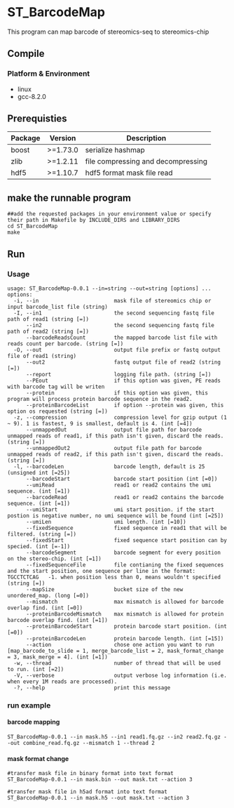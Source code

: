 # ST_BarcodeMap
This program can map barcode of stereomics-seq to stereomics-chip

## Compile
### Platform & Environment
* linux
* gcc-8.2.0

## Prerequisties
| Package       | Version  | Description                                                |
| ------------- | -------- | ---------------------------------------------------------- |
| boost         | >=1.73.0 | serialize hashmap                                          |
| zlib          | >=1.2.11 | file compressing and decompressing                         |
| hdf5          | >=1.10.7 | hdf5 format mask file read                                 |

## make the runnable program
```
##add the requested packages in your environment value or specify their path in Makefile by INCLUDE_DIRS and LIBRARY_DIRS
cd ST_BarcodeMap
make
```

## Run
### Usage
```
usage: ST_BarcodeMap-0.0.1 --in=string --out=string [options] ... 
options:
  -i, --in                        mask file of stereomics chip or input barcode_list file (string)
  -I, --in1                       the second sequencing fastq file path of read1 (string [=])
      --in2                       the second sequencing fastq file path of read2 (string [=])
      --barcodeReadsCount         the mapped barcode list file with reads count per barcode. (string [=])
  -O, --out                       output file prefix or fastq output file of read1 (string)
      --out2                      fastq output file of read2 (string [=])
      --report                    logging file path. (string [=])
      --PEout                     if this option was given, PE reads with barcode tag will be writen
      --protein                   if this option was given, this program will process protein barcode sequence in the read2.
      --proteinBarcodeList        if option --protein was given, this option os requested (string [=])
  -z, --compression               compression level for gzip output (1 ~ 9). 1 is fastest, 9 is smallest, default is 4. (int [=4])
      --unmappedOut               output file path for barcode unmapped reads of read1, if this path isn't given, discard the reads. (string [=])
      --unmappedOut2              output file path for barcode unmapped reads of read2, if this path isn't given, discard the reads. (string [=])
  -l, --barcodeLen                barcode length, default is 25 (unsigned int [=25])
      --barcodeStart              barcode start position (int [=0])
      --umiRead                   read1 or read2 contains the umi sequence. (int [=1])
      --barcodeRead               read1 or read2 contains the barcode sequence. (int [=1])
      --umiStart                  umi start position. if the start postion is negative number, no umi sequence will be found (int [=25])
      --umiLen                    umi length. (int [=10])
      --fixedSequence             fixed sequence in read1 that will be filtered. (string [=])
      --fixedStart                fixed sequence start position can by specied. (int [=-1])
      --barcodeSegment            barcode segment for every position on the stereo-chip. (int [=1])
      --fixedSequenceFile         file contianing the fixed sequences and the start position, one sequence per line in the format: TGCCTCTCAG   -1. when position less than 0, means wouldn't specified (string [=])
      --mapSize                   bucket size of the new unordered_map. (long [=0])
      --mismatch                  max mismatch is allowed for barcode overlap find. (int [=0])
      --proteinBarcodeMismatch    max mismatch is allowed for protein barcode overlap find. (int [=1])
      --proteinBarcodeStart       protein barcode start position. (int [=0])
      --proteinBarcodeLen         protein barcode length. (int [=15])
      --action                    chose one action you want to run [map_barcode_to_slide = 1, merge_barcode_list = 2, mask_format_change = 3, mask_merge = 4]. (int [=1])
  -w, --thread                    number of thread that will be used to run. (int [=2])
  -V, --verbose                   output verbose log information (i.e. when every 1M reads are processed).
  -?, --help                      print this message
  ```
  ### run example
  #### barcode mapping 
  ```
  ST_BarcodeMap-0.0.1 --in mask.h5 --in1 read1.fq.gz --in2 read2.fq.gz --out combine_read.fq.gz --mismatch 1 --thread 2
  ```
  #### mask format change
  ```
  #transfer mask file in binary format into text format
  ST_BarcodeMap-0.0.1 --in mask.bin --out mask.txt --action 3

  #transfer mask file in h5ad format into text format
  ST_BarcodeMap-0.0.1 --in mask.h5 --out mask.txt --action 3
  ```
